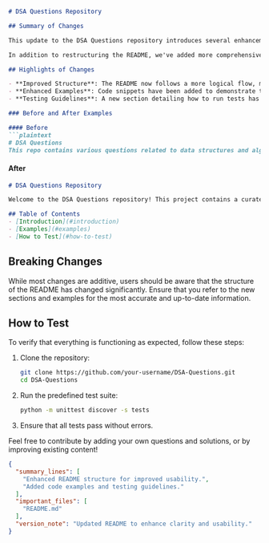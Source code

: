 ```markdown
# DSA Questions Repository

## Summary of Changes

This update to the DSA Questions repository introduces several enhancements aimed at improving usability and clarity for contributors and users alike. The README file has been revised to provide clearer instructions, better organization of content, and to ensure that all relevant information is easily accessible. These changes are part of our ongoing effort to maintain a high-quality open-source project that effectively supports learning and practicing data structures and algorithms.

In addition to restructuring the README, we've added more comprehensive examples to illustrate the implementation of various data structures and algorithms. This will help users not only understand the concepts but also see practical applications in code. The changes also include the addition of a "How to Test" section, ensuring that contributors can easily verify their implementations and modifications.

## Highlights of Changes

- **Improved Structure**: The README now follows a more logical flow, making it easier for new users to navigate the content.
- **Enhanced Examples**: Code snippets have been added to demonstrate the use of key data structures and algorithms.
- **Testing Guidelines**: A new section detailing how to run tests has been included, streamlining the contribution process for developers.

### Before and After Examples

#### Before
```plaintext
# DSA Questions
This repo contains various questions related to data structures and algorithms.
```

#### After
```markdown
# DSA Questions Repository

Welcome to the DSA Questions repository! This project contains a curated collection of questions and solutions related to data structures and algorithms, designed to help you enhance your coding skills and prepare for technical interviews.

## Table of Contents
- [Introduction](#introduction)
- [Examples](#examples)
- [How to Test](#how-to-test)
```

## Breaking Changes

While most changes are additive, users should be aware that the structure of the README has changed significantly. Ensure that you refer to the new sections and examples for the most accurate and up-to-date information.

## How to Test

To verify that everything is functioning as expected, follow these steps:

1. Clone the repository:
   ```bash
   git clone https://github.com/your-username/DSA-Questions.git
   cd DSA-Questions
   ```

2. Run the predefined test suite:
   ```bash
   python -m unittest discover -s tests
   ```

3. Ensure that all tests pass without errors.

Feel free to contribute by adding your own questions and solutions, or by improving existing content!

```json
{
  "summary_lines": [
    "Enhanced README structure for improved usability.",
    "Added code examples and testing guidelines."
  ],
  "important_files": [
    "README.md"
  ],
  "version_note": "Updated README to enhance clarity and usability."
}
```
```